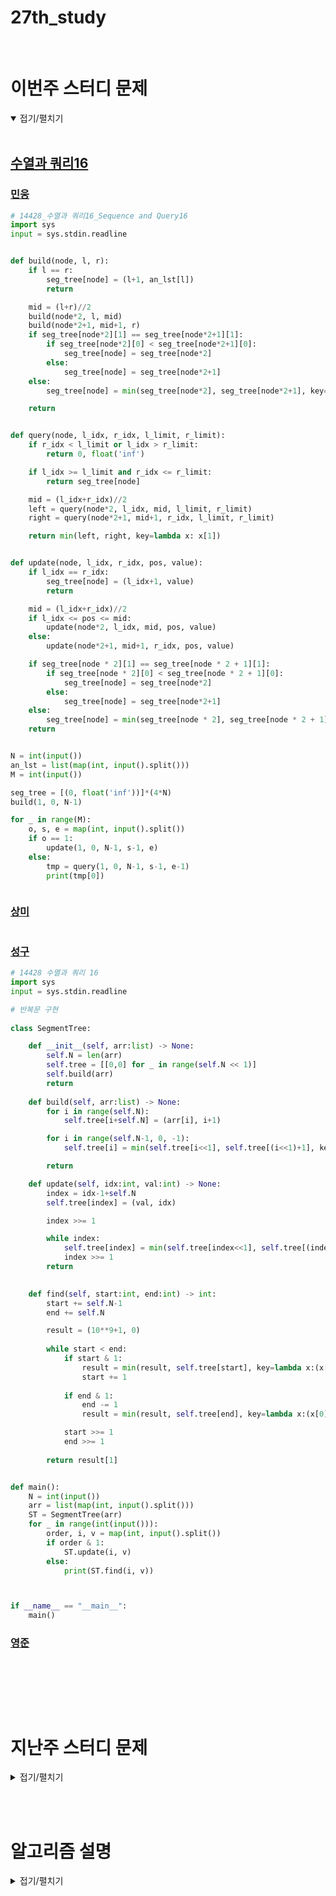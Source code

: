 # 27th_study

<br/>

# 이번주 스터디 문제

<details markdown="1" open>
<summary>접기/펼치기</summary>

<br/>

## [수열과 쿼리16](https://www.acmicpc.net/problem/14428)


### [민웅](</수열과 쿼리16/민웅.py>)

```py
# 14428_수열과 쿼리16_Sequence and Query16
import sys
input = sys.stdin.readline


def build(node, l, r):
    if l == r:
        seg_tree[node] = (l+1, an_lst[l])
        return

    mid = (l+r)//2
    build(node*2, l, mid)
    build(node*2+1, mid+1, r)
    if seg_tree[node*2][1] == seg_tree[node*2+1][1]:
        if seg_tree[node*2][0] < seg_tree[node*2+1][0]:
            seg_tree[node] = seg_tree[node*2]
        else:
            seg_tree[node] = seg_tree[node*2+1]
    else:
        seg_tree[node] = min(seg_tree[node*2], seg_tree[node*2+1], key=lambda x: x[1])

    return


def query(node, l_idx, r_idx, l_limit, r_limit):
    if r_idx < l_limit or l_idx > r_limit:
        return 0, float('inf')

    if l_idx >= l_limit and r_idx <= r_limit:
        return seg_tree[node]

    mid = (l_idx+r_idx)//2
    left = query(node*2, l_idx, mid, l_limit, r_limit)
    right = query(node*2+1, mid+1, r_idx, l_limit, r_limit)

    return min(left, right, key=lambda x: x[1])


def update(node, l_idx, r_idx, pos, value):
    if l_idx == r_idx:
        seg_tree[node] = (l_idx+1, value)
        return

    mid = (l_idx+r_idx)//2
    if l_idx <= pos <= mid:
        update(node*2, l_idx, mid, pos, value)
    else:
        update(node*2+1, mid+1, r_idx, pos, value)

    if seg_tree[node * 2][1] == seg_tree[node * 2 + 1][1]:
        if seg_tree[node * 2][0] < seg_tree[node * 2 + 1][0]:
            seg_tree[node] = seg_tree[node*2]
        else:
            seg_tree[node] = seg_tree[node*2+1]
    else:
        seg_tree[node] = min(seg_tree[node * 2], seg_tree[node * 2 + 1], key=lambda x: x[1])
    return


N = int(input())
an_lst = list(map(int, input().split()))
M = int(input())

seg_tree = [(0, float('inf'))]*(4*N)
build(1, 0, N-1)

for _ in range(M):
    o, s, e = map(int, input().split())
    if o == 1:
        update(1, 0, N-1, s-1, e)
    else:
        tmp = query(1, 0, N-1, s-1, e-1)
        print(tmp[0])



```

### [상미](</수열과 쿼리16/상미.py>)

```py


```

### [성구](</수열과 쿼리16/성구.py>)

```py
# 14428 수열과 쿼리 16
import sys
input = sys.stdin.readline

# 반복문 구현
 
class SegmentTree:

    def __init__(self, arr:list) -> None:
        self.N = len(arr)
        self.tree = [[0,0] for _ in range(self.N << 1)]
        self.build(arr)
        return
    
    def build(self, arr:list) -> None:
        for i in range(self.N):
            self.tree[i+self.N] = (arr[i], i+1)

        for i in range(self.N-1, 0, -1):
            self.tree[i] = min(self.tree[i<<1], self.tree[(i<<1)+1], key=lambda x:(x[0],x[1]))

        return

    def update(self, idx:int, val:int) -> None:
        index = idx-1+self.N
        self.tree[index] = (val, idx)

        index >>= 1

        while index:
            self.tree[index] = min(self.tree[index<<1], self.tree[(index<<1)+1], key=lambda x:(x[0],x[1]))
            index >>= 1
        return
    

    def find(self, start:int, end:int) -> int:
        start += self.N-1
        end += self.N

        result = (10**9+1, 0)
        
        while start < end:
            if start & 1:
                result = min(result, self.tree[start], key=lambda x:(x[0],x[1]))
                start += 1
            
            if end & 1:
                end -= 1
                result = min(result, self.tree[end], key=lambda x:(x[0],x[1]))

            start >>= 1
            end >>= 1
        
        return result[1]


def main():
    N = int(input())
    arr = list(map(int, input().split()))
    ST = SegmentTree(arr)
    for _ in range(int(input())):
        order, i, v = map(int, input().split())
        if order & 1:
            ST.update(i, v)
        else:
            print(ST.find(i, v))



if __name__ == "__main__":
    main()
```

### [영준](</수열과 쿼리16/영준.py>)

```py


```

<br/>

</details>

<br/><br/>

# 지난주 스터디 문제

<details markdown="1">
<summary>접기/펼치기</summary>

## [코드트리 파일관리](https://www.codetree.ai/problems/codetree-file-management/description)

### [민웅](./코드트리%20파일관리/민웅.py)

```py
import sys
import heapq
input = sys.stdin.readline

N = int(input())

n_lst = list(map(int, input().split()))
hq = []

for i in range(N):
    heapq.heappush(hq, n_lst.pop())

check = N
score = 0
while check > 1:
    tmp1 = heapq.heappop(hq)
    tmp2 = heapq.heappop(hq)
    score += tmp1 + tmp2
    heapq.heappush(hq, tmp1+tmp2)
    check -= 1

print(score)
```

### [상미](./코드트리%20파일관리/상미.py)

```py

```

### [성구](./코드트리%20파일관리/성구.py)

```py
import sys, heapq
input = sys.stdin.readline


N = int(input())
arr = list(map(int, input().split()))

que = []
for i in range(N):
    heapq.heappush(que, arr[i])
total = 0
while len(que) >1:
    f1 = heapq.heappop(que)
    f2 = heapq.heappop(que)
    total += f1+f2
    heapq.heappush(que, (f1+f2))

print(total)
```

### [영준](./코드트리%20파일관리/영준.py)

```py
import heapq

N = int(input())
arr = list(map(int, input().split()))

heapq.heapify(arr)

s = 0
while len(arr)>1:
    a = heapq.heappop(arr)
    b = heapq.heappop(arr)
    heapq.heappush(arr, a+b)
    s += a+b

print(s)
```

## [점프점프](https://www.codetree.ai/problems/jump-jump/description)

### [민웅](./점프점프/민웅.py)

```py
import sys

N = int(input())

n_lst = list(map(int, input().split()))

dp = [0]*N

for i in range(N-1):
    tmp = n_lst[i]
    for j in range(i+1, min(i+tmp+1, N)):
        dp[j] = max(dp[j], dp[i]+1)

print(max(dp))
```

### [상미](./점프점프/상미.py)

```py

```

### [성구](./점프점프/성구.py)

```py
import sys
input = sys.stdin.readline

N = int(input())
arr = list(map(int, input().split()))

dp = [0] * N
for i in range(1, min(arr[0]+1, N)):
    dp[i] += 1
for i in range(1, N):
    for j in range(1, min(arr[i]+1, N-i)):
        dp[i+j] = max(dp[i+j], dp[i]+1)
print(dp[-1])
```

### [영준](./점프점프/영준.py)

```py
N = int(input())
arr = list(map(int, input().split()))

D = [0]*(N+1)
for i in range(1, N+1):
    max_jmp = 0
    for j in range(max(0, i-100), i):
        if i-j<=arr[j] and max_jmp < D[j] + 1:
            max_jmp = D[j] + 1
    D[i] = max_jmp
 
print(max(D[:N]))
```

## [거리두기](https://www.codetree.ai/problems/keeping-distance/description)

### [민웅](./거리두기/민웅.py)

```py
import sys
input = sys.stdin.readline

def check(num):
    cnt = 1
    tmp_sum = 0
    for i in range(N):
        tmp_sum += n_lst[i]
        if tmp_sum > num:
            cnt += 1
            tmp_sum = n_lst[i]
        if cnt > M+1:
            return cnt
    
    return cnt

N, M = map(int, input().split())
n_lst = list(map(int, input().split()))

max_num = sum(n_lst)
l = max(n_lst)
r = max_num
ans = -1
while l <= r:
    mid = (l+r)//2
    tmp = check(mid)

    if tmp > M+1:
        l = mid + 1
    else:
        ans = mid
        r = mid - 1
    # print(l, r)

print(ans)
```

### [상미](./거리두기/상미.py)

```py

```

### [성구](./거리두기/성구.py)

```py
import sys
input = sys.stdin.readline

N, M = map(int, input().split())
guests = list(map(int, input().split()))

s,e = 0, sum(guests)
minv = 1000000001
while e>s:
    maxv = 0
    mid = (s+e)//2
    count = 0
    people = 0
    for i in range(N):
        people += guests[i]
        if  people >= mid:
            maxv = max(maxv, people-guests[i])
            count += 1
            people = guests[i]
    else:
        maxv = max(maxv, people)
            
            
    if count <= M:
        minv = min(minv, maxv)
        e = mid
    else:
        s = mid+1

print(minv)
```

### [영준](./거리두기/영준.py)

```py

```

## [회사 문화 1](https://www.acmicpc.net/problem/14267)

### [민웅](./회사문화/민웅.py)

```py
# 14267_회사 문화1_Business Culture
import sys
sys.setrecursionlimit(10**6)
input = sys.stdin.readline


def dfs(i, s):
    s += score[i]
    dp[i] += s
    for node in adjL[i]:
        dfs(node, s)


N, M = map(int, input().split())

parent = list(map(int, input().split()))
adjL = [[] for _ in range(N+1)]

for i in range(1, N):
    tmp = parent[i]
    adjL[tmp].append(i+1)

score = [0]*(N+1)
dp = [0]*(N+1)

for _ in range(M):
    node, s = map(int, input().split())
    score[node] += s

dfs(1, 0)
# print(score)
print(*dp[1:])

```

### [상미](./회사문화/상미.py)

```py

```

### [성구](./회사문화/성구.py)

```py
# 14267 회사 문화 1
import sys
input = sys.stdin.readline


def solution():
    N, M = map(int, input().split())
    parent = tuple(map(int, input().split()))
    child = [[] for _ in range(N)]
    start = 0
    for i in range(N):
        if parent[i] == -1:
            start = i
            continue
        child[parent[i]-1].append(i)
    
    claps = [0] * N
    for _ in range(M):
        i, w = map(int, input().split())
        claps[i-1] += w
    
    stack = [start] 
    while stack:
        spot = stack.pop()
        for node in child[spot]:
            stack.append(node)
            claps[node] += claps[spot]
    
    print(*claps)
    return


if __name__ == "__main__":
    solution()
```

### [영준](./회사문화/영준.py)

```py

```

## [사회망 서비스](https://www.acmicpc.net/problem/2533)

### [민웅](./사회망%20서비스/민웅.py)

```py
# 2533_사회망서비스_Social Network Service
import sys
sys.setrecursionlimit(10**6)
input = sys.stdin.readline

def dfs(i):
    visited[i] = 1
    dp[i][0] = 0
    dp[i][1] = 1
    for node in adjL[i]:
        if not visited[node]:
            dfs(node)
            dp[i][0] += dp[node][1]
            dp[i][1] += min(dp[node][0], dp[node][1])


N = int(input())

adjL = [[] for _ in range(N+1)]

for _ in range(N-1):
    u, v = map(int, input().split())
    adjL[u].append(v)
    adjL[v].append(u)

dp = [[0, 0] for _ in range(N+1)]
visited = [0]*(N+1)

dfs(1)

print(min(dp[1]))
```

### [상미](./사회망%20서비스/상미.py)

```py

```

### [성구](./사회망%20서비스성구.py)

```py
# 2533 사회망 서비스
import sys
sys.setrecursionlimit(10**6)
input = sys.stdin.readline


N = int(input())
graph = [[] for _ in range(N+1)]
for _ in range(N-1):
    u, v = map(int, input().split())
    graph[u].append(v)
    graph[v].append(u)
 
def dfs(x:int, parent:int):
    zero, one = 0, 1
    for node in graph[x]:
        if node == parent:
            continue
        pz, po = dfs(node, x)
        zero += po
        one += min(pz, po)
    return zero, one

print(min(dfs(1,0)))
```

### [영준](./사회망%20서비스/영준.py)

```py

```

</details>

<br/><br/>

# 알고리즘 설명

<details markdown="1">
<summary>접기/펼치기</summary>



</details>
